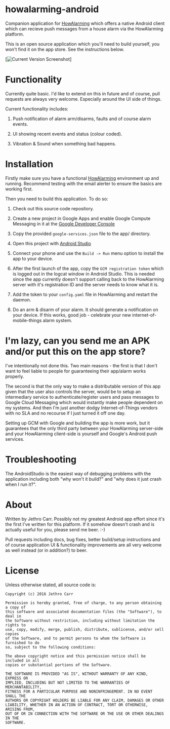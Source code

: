 # howalarming-android

Companion application for [HowAlarming](https://github.com/jethrocarr/howalarming)
which offers a native Android client which can recieve push messages from a
house alarm via the HowAlarming platform.

This is an open source application which you'll need to build yourself, you
won't find it on the app store. See the instructions below.

[![Current Version Screenshot](https://github.com/jethrocarr/howalarming-android/docs/Screenshot_2016-01-11-22-32-15.png)]


# Functionality

Currently quite basic. I'd like to extend on this in future and of course, pull
requests are always very welcome. Especially around the UI side of things.

Current functionality includes:

1. Push notification of alarm arm/disarms, faults and of course alarm events.

2. UI showing recent events and status (colour coded).

3. Vibration & Sound when something bad happens.


# Installation

Firstly make sure you have a functional [HowAlarming](https://github.com/jethrocarr/howalarming)
environment up and running. Recommend testing with the email alerter to ensure
the basics are working first.

Then you need to build this application. To do so:

1. Check out this source code repository.

2. Create a new project in Google Apps and enable Google Compute Messaging in it at the [Google Developer Console](https://developers.google.com/mobile/add?platform=android&cntapi=gcm&cnturl=https:%2F%2Fdevelopers.google.com%2Fcloud-messaging%2Fandroid%2Fclient&cntlbl=Continue%20Adding%20GCM%20Support&%3Fconfigured%3Dtrue)

3. Copy the provided `google-services.json` file to the app/ directory.

4. Open this project with [Android Studio](http://developer.android.com/sdk/index.html)

5. Connect your phone and use the `Build -> Run` menu option to install the app
   to your device.

6. After the first launch of the app, copy the `GCM registration token` which is
   logged out in the logcat window in Android Studio. This is needed since the
   app currently doesn't support calling back to the HowAlarming server with it's
   registration ID and the server needs to know what it is.

7. Add the token to your `config.yaml` file in HowAlarming and restart the
   daemon.

8. Do an arm & disarm of your alarm. It should generate a notification on your
   device. If this works, good job - celebrate your new
   internet-of-mobile-things alarm system.


# I'm lazy, can you send me an APK and/or put this on the app store?

I've intentionally not done this. Two main reasons - the first is that I don't
want to feel liable to people for guaranteeing their app/alarm works properly.

The second is that the only way to make a distributable version of this app
given that the user also controls the server, would be to setup an intermediary
service to authenticate/register users and pass messages to Google Cloud
Messaging which would instantly make people dependent on my systems. And then
I'm just another dodgy Internet-of-Things vendors with no SLA and no recourse if
I just turned it off one day.

Setting up GCM with Google and building the app is more work, but it guarantees
that the only third party between your HowAlarming server-side and your
HowAlarming client-side is yourself and Google's Android push services.


# Troubleshooting

The AndroidStudio is the easiest way of debugging problems with the application
including both "why won't it build?" and "why does it just crash when I run it?".


# About

Written by Jethro Carr. Possibly not my greatest Android app effort since it's
the first I've written for this platform. If it somehow doesn't crash and is
actually useful for you, please send me beer. :-)

Pull requests including docs, bug fixes, better build/setup instructions and of
course application UI & functionality improvements are all very welcome as well
instead (or in addition?) to beer.


# License

Unless otherwise stated, all source code is:

    Copyright (c) 2016 Jethro Carr

    Permission is hereby granted, free of charge, to any person obtaining a copy of
    this software and associated documentation files (the "Software"), to deal in
    the Software without restriction, including without limitation the rights to
    use, copy, modify, merge, publish, distribute, sublicense, and/or sell copies
    of the Software, and to permit persons to whom the Software is furnished to do
    so, subject to the following conditions:

    The above copyright notice and this permission notice shall be included in all
    copies or substantial portions of the Software.

    THE SOFTWARE IS PROVIDED "AS IS", WITHOUT WARRANTY OF ANY KIND, EXPRESS OR
    IMPLIED, INCLUDING BUT NOT LIMITED TO THE WARRANTIES OF MERCHANTABILITY,
    FITNESS FOR A PARTICULAR PURPOSE AND NONINFRINGEMENT. IN NO EVENT SHALL THE
    AUTHORS OR COPYRIGHT HOLDERS BE LIABLE FOR ANY CLAIM, DAMAGES OR OTHER
    LIABILITY, WHETHER IN AN ACTION OF CONTRACT, TORT OR OTHERWISE, ARISING FROM,
    OUT OF OR IN CONNECTION WITH THE SOFTWARE OR THE USE OR OTHER DEALINGS IN THE
    SOFTWARE.
